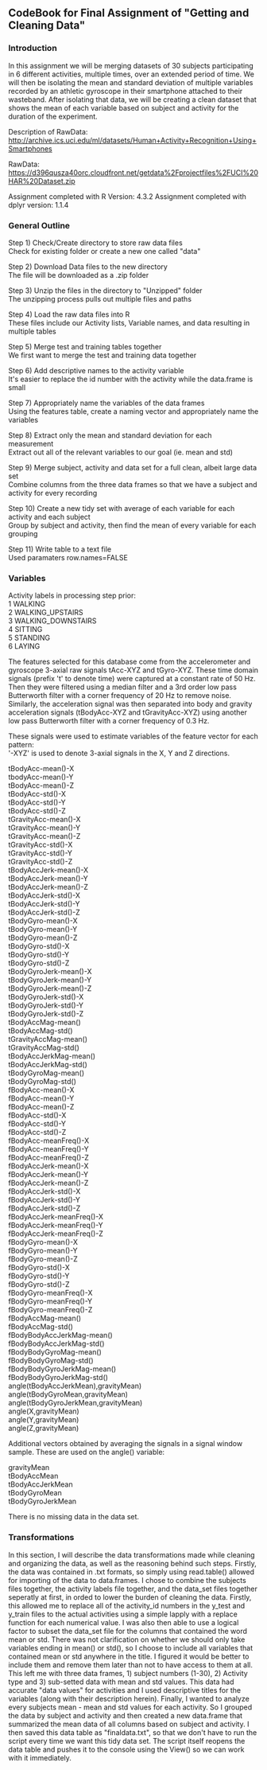 ## CodeBook for Final Assignment of "Getting and Cleaning Data"

### Introduction

In this assignment we will be merging datasets of 30 subjects participating in 6 different activities, multiple times, over an extended period of time. We will then be isolating the mean and standard deviation of multiple variables recorded by an athletic gyroscope in their smartphone attached to their wasteband. After isolating that data, we will be creating a clean dataset that shows the mean of each variable based on subject and activity for the duration of the experiment. 

Description of RawData:  
http://archive.ics.uci.edu/ml/datasets/Human+Activity+Recognition+Using+Smartphones  

RawData:
https://d396qusza40orc.cloudfront.net/getdata%2Fprojectfiles%2FUCI%20HAR%20Dataset.zip

Assignment completed with R Version: 4.3.2
Assignment completed with dplyr version: 1.1.4

### General Outline
Step 1) Check/Create directory to store raw data files  
  Check for existing folder or create a new one called "data"  

Step 2) Download Data files to the new directory  
  The file will be downloaded as a .zip folder  

Step 3) Unzip the files in the directory to "Unzipped" folder  
  The unzipping process pulls out multiple files and paths   

Step 4) Load the raw data files into R   
  These files include our Activity lists, Variable names, and data resulting in multiple tables  

Step 5) Merge test and training tables together  
  We first want to merge the test and training data together  

Step 6) Add descriptive names to the activity variable  
  It's easier to replace the id number with the activity while the data.frame is small  

Step 7) Appropriately name the variables of the data frames  
  Using the features table, create a naming vector and appropriately name the variables  

Step 8) Extract only the mean and standard deviation for each measurement  
  Extract out all of the relevant variables to our goal (ie. mean and std)  

Step 9) Merge subject, activity and data set for a full clean, albeit large data set  
  Combine columns from the three data frames so that we have a subject and activity for every recording  

Step 10) Create a new tidy set with average of each variable for each activity and each subject  
  Group by subject and activity, then find the mean of every variable for each grouping  
  
Step 11) Write table to a text file  
  Used paramaters row.names=FALSE

### Variables

Activity labels in processing step prior:  
1 WALKING  
2 WALKING_UPSTAIRS  
3 WALKING_DOWNSTAIRS  
4 SITTING  
5 STANDING  
6 LAYING  

The features selected for this database come from the accelerometer and gyroscope 3-axial raw signals tAcc-XYZ and tGyro-XYZ. These time domain signals (prefix 't' to denote time) were captured at a constant rate of 50 Hz. Then they were filtered using a median filter and a 3rd order low pass Butterworth filter with a corner frequency of 20 Hz to remove noise. Similarly, the acceleration signal was then separated into body and gravity acceleration signals (tBodyAcc-XYZ and tGravityAcc-XYZ) using another low pass Butterworth filter with a corner frequency of 0.3 Hz.

These signals were used to estimate variables of the feature vector for each pattern:  
'-XYZ' is used to denote 3-axial signals in the X, Y and Z directions.

tBodyAcc-mean()-X  
tbodyAcc-mean()-Y  
tBodyAcc-mean()-Z  
tBodyAcc-std()-X  
tBodyAcc-std()-Y  
tBodyAcc-std()-Z  
tGravityAcc-mean()-X  
tGravityAcc-mean()-Y  
tGravityAcc-mean()-Z  
tGravityAcc-std()-X  
tGravityAcc-std()-Y  
tGravityAcc-std()-Z  
tBodyAccJerk-mean()-X  
tBodyAccJerk-mean()-Y  
tBodyAccJerk-mean()-Z  
tBodyAccJerk-std()-X  
tBodyAccJerk-std()-Y  
tBodyAccJerk-std()-Z  
tBodyGyro-mean()-X  
tBodyGyro-mean()-Y  
tBodyGyro-mean()-Z  
tBodyGyro-std()-X  
tBodyGyro-std()-Y  
tBodyGyro-std()-Z  
tBodyGyroJerk-mean()-X  
tBodyGyroJerk-mean()-Y  
tBodyGyroJerk-mean()-Z  
tBodyGyroJerk-std()-X  
tBodyGyroJerk-std()-Y  
tBodyGyroJerk-std()-Z  
tBodyAccMag-mean()  
tBodyAccMag-std()  
tGravityAccMag-mean()  
tGravityAccMag-std()  
tBodyAccJerkMag-mean()  
tBodyAccJerkMag-std()  
tBodyGyroMag-mean()  
tBodyGyroMag-std()  
fBodyAcc-mean()-X  
fBodyAcc-mean()-Y  
fBodyAcc-mean()-Z  
fBodyAcc-std()-X  
fBodyAcc-std()-Y  
fBodyAcc-std()-Z  
fBodyAcc-meanFreq()-X  
fBodyAcc-meanFreq()-Y  
fBodyAcc-meanFreq()-Z  
fBodyAccJerk-mean()-X  
fBodyAccJerk-mean()-Y  
fBodyAccJerk-mean()-Z  
fBodyAccJerk-std()-X  
fBodyAccJerk-std()-Y  
fBodyAccJerk-std()-Z  
fBodyAccJerk-meanFreq()-X  
fBodyAccJerk-meanFreq()-Y  
fBodyAccJerk-meanFreq()-Z  
fBodyGyro-mean()-X  
fBodyGyro-mean()-Y  
fBodyGyro-mean()-Z  
fBodyGyro-std()-X  
fBodyGyro-std()-Y  
fBodyGyro-std()-Z  
fBodyGyro-meanFreq()-X  
fBodyGyro-meanFreq()-Y  
fBodyGyro-meanFreq()-Z  
fBodyAccMag-mean()  
fBodyAccMag-std()  
fBodyBodyAccJerkMag-mean()  
fBodyBodyAccJerkMag-std()  
fBodyBodyGyroMag-mean()  
fBodyBodyGyroMag-std()  
fBodyBodyGyroJerkMag-mean()  
fBodyBodyGyroJerkMag-std()  
angle(tBodyAccJerkMean),gravityMean)  
angle(tBodyGyroMean,gravityMean)  
angle(tBodyGyroJerkMean,gravityMean)  
angle(X,gravityMean)  
angle(Y,gravityMean)  
angle(Z,gravityMean)  

Additional vectors obtained by averaging the signals in a signal window sample. These are used on the angle() variable:

gravityMean  
tBodyAccMean  
tBodyAccJerkMean  
tBodyGyroMean  
tBodyGyroJerkMean  

There is no missing data in the data set.

### Transformations
In this section, I will describe the data transformations made while cleaning and organizing the data, as well as the reasoning behind such steps. Firstly, the data was contained in .txt formats, so simply using read.table() allowed for importing of the data to data.frames. I chose to combine the subjects files together, the activity labels file together, and the data_set files together seperatly at first, in orded to lower the burden of cleaning the data. Firstly, this allowed me to replace all of the activity_id numbers in the y_test and y_train files to the actual activities using a simple lapply with a replace function for each numerical value. I was also then able to use a logical factor to subset the data_set file for the columns that contained the word mean or std. There was not clarification on whether we should only take variables ending in mean() or std(), so I choose to include all variables that contained mean or std anywhere in the title. I figured it would be better to include them and remove them later than not to have access to them at all. This left me with three data frames, 1) subject numbers (1-30), 2) Activity type and 3) sub-setted data with mean and std values. This data had accurate "data values" for activities and I used descriptive titles for the variables (along with their description herein). Finally, I wanted to analyze every subjects mean - mean and std values for each activity. So I grouped the data by subject and activity and then created a new data.frame that summarized the mean data of all columns based on subject and activity. I then saved this data table as "finaldata.txt", so that we don't have to run the script every time we want this tidy data set. The script itself reopens the data table and pushes it to the console using the View() so we can work with it immediately. 
